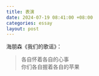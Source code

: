 ```yaml
---
title: 表演
date: 2024-07-19 08:41:00 +08:00
categories: essay
layout: post
---
```

海朋森《我们的歌谣》：
> 各自怀着各自的心事<br>
> 你们各自握着各自的苹果
